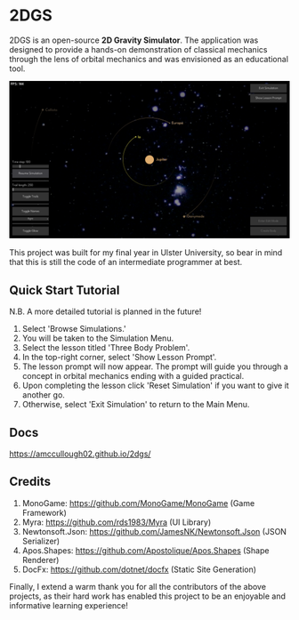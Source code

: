 ﻿# 2DGS
2DGS is an open-source **2D Gravity Simulator**. The application was designed to provide a hands-on demonstration of
classical mechanics through the lens of orbital mechanics and was envisioned as an educational tool.

![an_application_screenshot](https://github.com/amccullough02/2dgs/blob/main/docs/readme_image.png)

This project was built for my final year in Ulster University, so bear in mind that this is still the code of an
intermediate programmer at best.
## Quick Start Tutorial
N.B. A more detailed tutorial is planned in the future!

1. Select 'Browse Simulations.'
2. You will be taken to the Simulation Menu.
3. Select the lesson titled 'Three Body Problem'.
4. In the top-right corner, select 'Show Lesson Prompt'.
5. The lesson prompt will now appear. The prompt will guide you through a concept in orbital mechanics ending with a guided practical.
6. Upon completing the lesson click 'Reset Simulation' if you want to give it another go.
7. Otherwise, select 'Exit Simulation' to return to the Main Menu.

## Docs
https://amccullough02.github.io/2dgs/

## Credits
1. MonoGame: https://github.com/MonoGame/MonoGame (Game Framework)
2. Myra: https://github.com/rds1983/Myra (UI Library)
3. Newtonsoft.Json: https://github.com/JamesNK/Newtonsoft.Json (JSON Serializer)
4. Apos.Shapes: https://github.com/Apostolique/Apos.Shapes (Shape Renderer)
5. DocFx: https://github.com/dotnet/docfx (Static Site Generation)

Finally, I extend a warm thank you for all the contributors of the above projects, as their hard work has enabled this 
project to be an enjoyable and informative learning experience!
